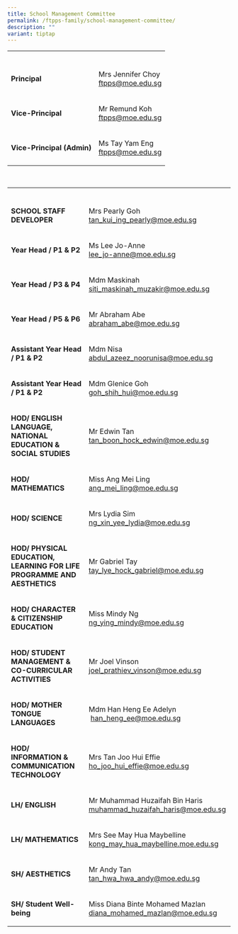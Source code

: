 ```yaml
---
title: School Management Committee
permalink: /ftpps-family/school-management-committee/
description: ""
variant: tiptap
---
```

<table style="minWidth: 50px">
<colgroup>
<col>
<col>
</colgroup>
<tbody>
<tr>
<th rowspan="1" colspan="1">
<p></p>
</th>
<th rowspan="1" colspan="1">
<p></p>
</th>
</tr>
<tr>
<td rowspan="1" colspan="1">
<p><strong>Principal</strong>
</p>
</td>
<td rowspan="1" colspan="1">
<p>Mrs Jennifer Choy
<br><a href="mailto:ftpps@moe.edu.sg" rel="noopener noreferrer nofollow" target="_blank">ftpps@moe.edu.sg</a>
</p>
</td>
</tr>
<tr>
<td rowspan="1" colspan="1">
<p><strong>Vice-Principal</strong>
</p>
</td>
<td rowspan="1" colspan="1">
<p>Mr Remund Koh
<br><a href="mailto:ftpps@moe.edu.sg" rel="noopener noreferrer nofollow" target="_blank">ftpps@moe.edu.sg</a>
</p>
</td>
</tr>
<tr>
<td rowspan="1" colspan="1">
<p><strong>Vice-Principal (Admin)</strong>
</p>
</td>
<td rowspan="1" colspan="1">
<p>Ms Tay Yam Eng
<br><a href="mailto:ftpps@moe.edu.sg" rel="noopener noreferrer nofollow" target="_blank">ftpps@moe.edu.sg</a>
</p>
</td>
</tr>
</tbody>
</table>
<p>
<br>
</p>
<table style="minWidth: 50px">
<colgroup>
<col>
<col>
</colgroup>
<tbody>
<tr>
<th rowspan="1" colspan="1">
<p></p>
</th>
<th rowspan="1" colspan="1">
<p></p>
</th>
</tr>
<tr>
<td rowspan="1" colspan="1">
<p><strong>SCHOOL STAFF DEVELOPER</strong>
</p>
</td>
<td rowspan="1" colspan="1">
<p>Mrs Pearly Goh
<br><a href="mailto:tan_kui_ing_pearly@moe.edu.sg" rel="noopener noreferrer nofollow" target="_blank">tan_kui_ing_pearly@moe.edu.sg</a>
</p>
</td>
</tr>
<tr>
<td rowspan="1" colspan="1">
<p><strong>Year Head / P1 &amp; P2</strong>
</p>
</td>
<td rowspan="1" colspan="1">
<p>Ms Lee Jo-Anne
<br><a href="mailto:lee_jo-anne@moe.edu.sg" rel="noopener noreferrer nofollow" target="_blank">lee_jo-anne@moe.edu.sg</a>
</p>
</td>
</tr>
<tr>
<td rowspan="1" colspan="1">
<p><strong>Year Head / P3 &amp; P4</strong>
</p>
</td>
<td rowspan="1" colspan="1">
<p>Mdm Maskinah <a href="mailto:siti_maskinah_muzakir@moe.edu.sg" rel="noopener noreferrer nofollow" target="_blank">siti_maskinah_muzakir@moe.edu.sg</a>
</p>
</td>
</tr>
<tr>
<td rowspan="1" colspan="1">
<p><strong>Year Head / P5 &amp; P6</strong>
</p>
</td>
<td rowspan="1" colspan="1">
<p>Mr Abraham Abe
<br><a href="mailto:abraham_abe@moe.edu.sg" rel="noopener noreferrer nofollow" target="_blank">abraham_abe@moe.edu.sg</a>
</p>
</td>
</tr>
<tr>
<td rowspan="1" colspan="1">
<p><strong>Assistant Year Head / P1 &amp; P2</strong>
</p>
</td>
<td rowspan="1" colspan="1">
<p>Mdm Nisa
<br><a href="mailto:abdul_azeez_noorunisa@moe.edu.sg" rel="noopener noreferrer nofollow" target="_blank">abdul_azeez_noorunisa@moe.edu.sg</a>
</p>
</td>
</tr>
<tr>
<td rowspan="1" colspan="1">
<p><strong>Assistant Year Head / P1 &amp; P2</strong>
</p>
</td>
<td rowspan="1" colspan="1">
<p>Mdm Glenice Goh
<br><a href="mailto:goh_shih_hui@moe.edu.sg" rel="noopener noreferrer nofollow" target="_blank">goh_shih_hui@moe.edu.sg</a>
</p>
</td>
</tr>
<tr>
<td rowspan="1" colspan="1">
<p><strong>HOD/ ENGLISH LANGUAGE, NATIONAL EDUCATION &amp; SOCIAL STUDIES</strong>
</p>
</td>
<td rowspan="1" colspan="1">
<p>Mr Edwin Tan
<br><a href="http://tan_boon_hock_edwin@moe.edu.sg/" rel="noopener noreferrer nofollow" target="_blank">tan_boon_hock_edwin@moe.edu.sg</a>
</p>
</td>
</tr>
<tr>
<td rowspan="1" colspan="1">
<p><strong>HOD/ MATHEMATICS</strong>
</p>
</td>
<td rowspan="1" colspan="1">
<p>Miss Ang Mei Ling
<br><a href="mailto:ang_mei_ling@moe.edu.sg" rel="noopener noreferrer nofollow" target="_blank">ang_mei_ling@moe.edu.sg</a>
</p>
</td>
</tr>
<tr>
<td rowspan="1" colspan="1">
<p><strong>HOD/ SCIENCE</strong>
</p>
</td>
<td rowspan="1" colspan="1">
<p>Mrs Lydia Sim
<br><a href="mailto:ng_xin_yee_lydia@moe.edu.sg" rel="noopener noreferrer nofollow" target="_blank">ng_xin_yee_lydia@moe.edu.sg</a>
</p>
</td>
</tr>
<tr>
<td rowspan="1" colspan="1">
<p><strong>HOD/ PHYSICAL EDUCATION, LEARNING FOR LIFE PROGRAMME AND AESTHETICS</strong>
</p>
</td>
<td rowspan="1" colspan="1">
<p>Mr Gabriel Tay
<br><a href="mailto:tay_lye_hock_gabriel@moe.edu.sg" rel="noopener noreferrer nofollow" target="_blank">tay_lye_hock_gabriel@moe.edu.sg</a>
</p>
</td>
</tr>
<tr>
<td rowspan="1" colspan="1">
<p><strong>HOD/ CHARACTER &amp; CITIZENSHIP EDUCATION</strong>
</p>
</td>
<td rowspan="1" colspan="1">
<p>Miss Mindy Ng
<br><a href="mailto:ng_ying_mindy@moe.edu.sg" rel="noopener noreferrer nofollow" target="_blank">ng_ying_mindy@moe.edu.sg</a>
</p>
</td>
</tr>
<tr>
<td rowspan="1" colspan="1">
<p><strong>HOD/ STUDENT MANAGEMENT &amp; CO-CURRICULAR ACTIVITIES</strong>
</p>
</td>
<td rowspan="1" colspan="1">
<p>Mr Joel Vinson
<br><a href="mailto:joel_prathiev_vinson@moe.edu.sg" rel="noopener noreferrer nofollow" target="_blank">joel_prathiev_vinson@moe.edu.sg</a>
</p>
</td>
</tr>
<tr>
<td rowspan="1" colspan="1">
<p><strong>HOD/ MOTHER TONGUE LANGUAGES</strong>
</p>
</td>
<td rowspan="1" colspan="1">
<p>Mdm Han Heng Ee Adelyn
<br>&nbsp;<a href="mailto:han_heng_ee@moe.edu.sg" rel="noopener noreferrer nofollow" target="_blank">han_heng_ee@moe.edu.sg</a>
</p>
</td>
</tr>
<tr>
<td rowspan="1" colspan="1">
<p><strong>HOD/ INFORMATION &amp; COMMUNICATION TECHNOLOGY</strong>
</p>
</td>
<td rowspan="1" colspan="1">
<p>Mrs Tan Joo Hui Effie
<br><a href="mailto:ho_joo_hui_effie@moe.edu.sg" rel="noopener noreferrer nofollow" target="_blank">ho_joo_hui_effie@moe.edu.sg</a>
</p>
</td>
</tr>
<tr>
<td rowspan="1" colspan="1">
<p><strong>LH/ ENGLISH</strong>
</p>
</td>
<td rowspan="1" colspan="1">
<p>Mr Muhammad Huzaifah Bin Haris
<br><a href="mailto:muhammad_huzaifah_haris@moe.edu.sg" rel="noopener noreferrer nofollow" target="_blank">muhammad_huzaifah_haris@moe.edu.sg</a>
</p>
</td>
</tr>
<tr>
<td rowspan="1" colspan="1">
<p><strong>LH/ MATHEMATICS</strong>
</p>
</td>
<td rowspan="1" colspan="1">
<p>Mrs See May Hua Maybelline
<br><a href="mailto:kong_may_hua_maybelline.moe.edu.sg" rel="noopener noreferrer nofollow" target="_blank">kong_may_hua_maybelline.moe.edu.sg</a>
</p>
</td>
</tr>
<tr>
<td rowspan="1" colspan="1">
<p><strong>SH/ AESTHETICS</strong>
</p>
</td>
<td rowspan="1" colspan="1">
<p>Mr Andy Tan
<br><a href="mailto:tan_hwa_hwa_andy@moe.edu.sg" rel="noopener noreferrer nofollow" target="_blank">tan_hwa_hwa_andy@moe.edu.sg</a>
</p>
</td>
</tr>
<tr>
<td rowspan="1" colspan="1">
<p><strong>SH/ Student Well-being</strong>
</p>
</td>
<td rowspan="1" colspan="1">
<p>Miss Diana Binte Mohamed Mazlan
<br><a href="mailto:diana_mohamed_mazlan@moe.edu.sg" rel="noopener noreferrer nofollow" target="_blank">diana_mohamed_mazlan@moe.edu.sg</a>
</p>
</td>
</tr>
</tbody>
</table>
<p></p>